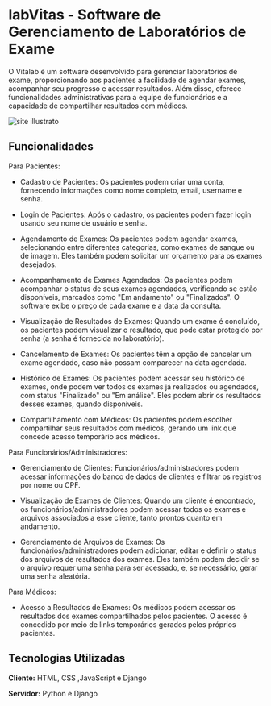 
# labVitas - Software de Gerenciamento de Laboratórios de Exame

O Vitalab é um software desenvolvido para gerenciar laboratórios de exame, proporcionando aos pacientes a facilidade de agendar exames, acompanhar seu progresso e acessar resultados. Além disso, oferece funcionalidades administrativas para a equipe de funcionários e a capacidade de compartilhar resultados com médicos.

![site illustrato](https://lh3.googleusercontent.com/pw/ADCreHfRlCyAEQ3ATlLEHJKyV0Km3CU2gqC5pgVDvUPF6X7M1EaJEqLMixfL-U_qzUBVCN4xVgFmcmv15rhyTycFwIDCVTdcqFFqq8D8PfnWcWZpWLBg8D6ivEwk2odQOzfqHMucv78UqmhSMqGoiX0LMxA=w1142-h819-s-no?authuser=1)

## Funcionalidades

Para Pacientes:

- Cadastro de Pacientes: Os pacientes podem criar uma conta, fornecendo informações como nome completo, email, username e senha.

- Login de Pacientes: Após o cadastro, os pacientes podem fazer login usando seu nome de usuário e senha.

- Agendamento de Exames: Os pacientes podem agendar exames, selecionando entre diferentes categorias, como exames de sangue ou de imagem. Eles também podem solicitar um orçamento para os exames desejados.

- Acompanhamento de Exames Agendados: Os pacientes podem acompanhar o status de seus exames agendados, verificando se estão disponíveis, marcados como "Em andamento" ou "Finalizados". O software exibe o preço de cada exame e a data da consulta.

- Visualização de Resultados de Exames: Quando um exame é concluído, os pacientes podem visualizar o resultado, que pode estar protegido por senha (a senha é fornecida no laboratório).

- Cancelamento de Exames: Os pacientes têm a opção de cancelar um exame agendado, caso não possam comparecer na data agendada.

- Histórico de Exames: Os pacientes podem acessar seu histórico de exames, onde podem ver todos os exames já realizados ou agendados, com status "Finalizado" ou "Em análise". Eles podem abrir os resultados desses exames, quando disponíveis.

- Compartilhamento com Médicos: Os pacientes podem escolher compartilhar seus resultados com médicos, gerando um link que concede acesso temporário aos médicos.

Para Funcionários/Administradores:

- Gerenciamento de Clientes: Funcionários/administradores podem acessar informações do banco de dados de clientes e filtrar os registros por nome ou CPF.

- Visualização de Exames de Clientes: Quando um cliente é encontrado, os funcionários/administradores podem acessar todos os exames e arquivos associados a esse cliente, tanto prontos quanto em andamento.

- Gerenciamento de Arquivos de Exames: Os funcionários/administradores podem adicionar, editar e definir o status dos arquivos de resultados dos exames. Eles também podem decidir se o arquivo requer uma senha para ser acessado, e, se necessário, gerar uma senha aleatória.

Para Médicos:

- Acesso a Resultados de Exames: Os médicos podem acessar os resultados dos exames compartilhados pelos pacientes. O acesso é concedido por meio de links temporários gerados pelos próprios pacientes.

  
## Tecnologias Utilizadas

**Cliente:** HTML, CSS ,JavaScript e Django

**Servidor:** Python e Django 

